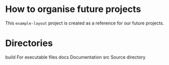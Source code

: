 # How to organise future projects
This `example-layout` project is created as a reference for our future projects.

# Directories
build	For executable files
docs	Documentation
src	Source directory

